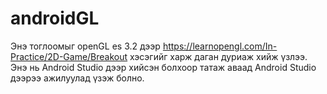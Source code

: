 # androidGL
Энэ тоглоомыг openGL es 3.2 дээр https://learnopengl.com/In-Practice/2D-Game/Breakout хэсэгийг харж даган дуриаж хийж үзлээ. 
Энэ нь Android Studio дээр хийсэн болхоор татаж аваад Android Studio дээрээ ажилуулад үзэж болно.  
